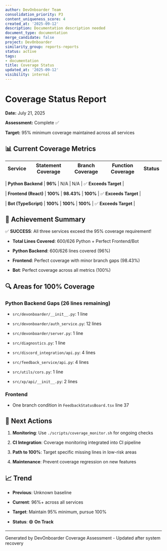 ```yaml
---
author: DevOnboarder Team
consolidation_priority: P3
content_uniqueness_score: 4
created_at: '2025-09-12'
description: Documentation description needed
document_type: documentation
merge_candidate: false
project: DevOnboarder
similarity_group: reports-reports
status: active
tags:
- documentation
title: Coverage Status
updated_at: '2025-09-12'
visibility: internal
---
```


# Coverage Status Report

**Date:** July 21, 2025

**Assessment:** Complete ✅

**Target:** 95% minimum coverage maintained across all services

## 📊 Current Coverage Metrics

| Service              | Statement Coverage | Branch Coverage | Function Coverage | Status                |
| -------------------- | ------------------ | --------------- | ----------------- | --------------------- |

| **Python Backend**   | **96%**            | N/A             | N/A               | ✅ **Exceeds Target** |

| **Frontend (React)** | **100%**           | **98.43%**      | **100%**          | ✅ **Exceeds Target** |

| **Bot (TypeScript)** | **100%**           | **100%**        | **100%**          | ✅ **Exceeds Target** |

## 🎯 Achievement Summary

✅ **SUCCESS**: All three services exceed the 95% coverage requirement!

- **Total Lines Covered**: 600/626 Python + Perfect Frontend/Bot

- **Python Backend**: 600/626 lines covered (96%)

- **Frontend**: Perfect coverage with minor branch gaps (98.43%)

- **Bot**: Perfect coverage across all metrics (100%)

## 🔍 Areas for 100% Coverage

### Python Backend Gaps (26 lines remaining)

- `src/devonboarder/__init__.py`: 1 line

- `src/devonboarder/auth_service.py`: 12 lines

- `src/devonboarder/server.py`: 1 line

- `src/diagnostics.py`: 1 line

- `src/discord_integration/api.py`: 4 lines

- `src/feedback_service/api.py`: 4 lines

- `src/utils/cors.py`: 1 line

- `src/xp/api/__init__.py`: 2 lines

### Frontend

- One branch condition in `FeedbackStatusBoard.tsx` line 37

## 🚀 Next Actions

1. **Monitoring**: Use `./scripts/coverage_monitor.sh` for ongoing checks

2. **CI Integration**: Coverage monitoring integrated into CI pipeline

3. **Path to 100%**: Target specific missing lines in low-risk areas

4. **Maintenance**: Prevent coverage regression on new features

## 📈 Trend

- **Previous**: Unknown baseline

- **Current**: 96%+ across all services

- **Target**: Maintain 95% minimum, pursue 100%

- **Status**: 🟢 **On Track**

---

Generated by DevOnboarder Coverage Assessment - Updated after system recovery

